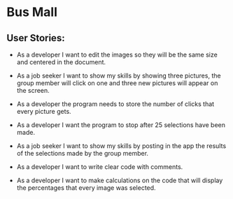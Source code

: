 # Bus Mall

## User Stories:

- As a developer I want to edit the images so they will be the same size and centered in the document. 

- As a job seeker I want to show my skills by showing three pictures, the group member will click on one and three new pictures will appear on the screen.

- As a developer the program needs to store the number of clicks that every picture gets.

- As a developer I want the program to stop after 25 selections have been made.

- As a job seeker I want to show my skills by posting in the app the results of the selections made by the group member.

- As a developer I want to write clear code with comments.

- As a developer I want to make calculations on the code that will display the percentages that every image was selected.
